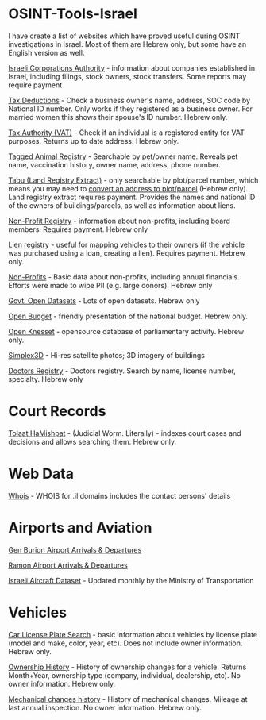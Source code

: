 # OSINT-Tools-Israel

I have create a list of websites which have proved useful during OSINT investigations in Israel. Most of them are Hebrew only, but some have an English version as well.

[Israeli Corporations Authority](https://www.gov.il/en/service/company_extract) - information about companies established in Israel, including filings, stock owners, stock transfers. Some reports may require payment

[Tax Deductions](https://taxinfo.taxes.gov.il/gmishurim/firstPage.aspx) - Check a business owner's name, address, SOC code by National ID number. Only works if they registered as a business owner. For married women this shows their spouse's ID number. Hebrew only.

[Tax Authority (VAT)](https://taxinfo.taxes.gov.il/emosek/wHzanatTik.aspx) - Check if an individual is a registered entity for VAT purposes. Returns up to date address. Hebrew only.

[Tagged Animal Registry](https://dogsearch.moag.gov.il/#/pages/pets) - Searchable by pet/owner name. Reveals pet name, vaccination history, owner name, address, phone number.

[Tabu (Land Registry Extract)](https://www.gov.il/en/service/land_registration_extract) - only searchable by plot/parcel number, which means you may need to [convert an address to plot/parcel](https://www.gov.il/apps/mapi/parcel_address/parcel_address.html) (Hebrew only). Land registry extract requires payment. Provides the names and national ID of the owners of buildings/parcels, as well as information about liens.

[Non-Profit Registry](https://ica.justice.gov.il/Request/OpenRequest?rt=ExposeDocumentsAssociation) - information about non-profits, including board members. Requires payment. Hebrew only

[Lien registry](https://www.gov.il/he/service/pawn_perusal) - useful for mapping vehicles to their owners (if the vehicle was purchased using a loan, creating a lien). Requires payment. Hebrew only.

[Non-Profits](https://www.guidestar.org.il/home) - Basic data about non-profits, including annual financials. Efforts were made to wipe PII (e.g. large donors). Hebrew only

[Govt. Open Datasets](https://data.gov.il/dataset) - Lots of open datasets. Hebrew only

[Open Budget](https://next.obudget.org/) - friendly presentation of the national budget. Hebrew only.

[Open Knesset](https://oknesset.org/) - opensource database of parliamentary activity. Hebrew only.

[Simplex3D](https://simplex3d.co.il/?en) - Hi-res satellite photos; 3D imagery of buildings

[Doctors Registry](https://practitioners.health.gov.il/Practitioners/1/search) - Doctors registry. Search by name, license number, specialty. Hebrew only

# Court Records

[Tolaat HaMishpat](https://xn----8hcborozt8bdd.xn--9dbq2a/%D7%97%D7%99%D7%A4%D7%95%D7%A9#gsc.tab=0) - (Judicial Worm. Literally) - indexes court cases and decisions and allows searching them. Hebrew only.

# Web Data

[Whois](https://en.isoc.org.il/whois) - WHOIS for .il domains includes the contact persons' details

# Airports and Aviation

[Gen Burion Airport Arrivals & Departures](https://www.iaa.gov.il/en/airports/ben-gurion/flight-board/)

[Ramon Airport Arrivals & Departures](https://www.iaa.gov.il/en/airports/ramon/flight-board/)

[Israeli Aircraft Dataset](https://data.gov.il/dataset/aircraft_data_il/resource/bc00ed41-75d0-4d0f-9eca-3cd0a2c332cc) - Updated monthly by the Ministry of Transportation

# Vehicles

[Car License Plate Search](https://www.gov.il/he/departments/dynamiccollectors/private-and-commercial-vehicles) - basic information about vehicles by license plate (model and make, color, year, etc). Does not include owner information. Hebrew only.

[Ownership History](https://www.gov.il/he/Departments/DynamicCollectors/private_vehicle_history_2) - History of ownership changes for a vehicle. Returns Month+Year, ownership type (company, individual, dealership, etc). No owner information. Hebrew only.

[Mechanical changes history](https://www.gov.il/he/Departments/DynamicCollectors/private_vehicle_history_1) - History of mechanical changes. Mileage at last annual inspection. No owner information. Hebrew only.
